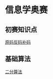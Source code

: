 # 信息学奥赛

## 初赛知识点

[原码反码补码](https://github.com/im-jun/blog/blob/main/%E4%BF%A1%E6%81%AF%E5%AD%A6%E5%A5%A5%E8%B5%9B/%E5%88%9D%E8%B5%9B%E7%9F%A5%E8%AF%86%E7%82%B9/%E5%8E%9F%E7%A0%81%E5%8F%8D%E7%A0%81%E8%A1%A5%E7%A0%81.pdf)

## 基础算法

[二分算法](https://github.com/im-jun/blog/blob/main/%E4%BF%A1%E6%81%AF%E5%AD%A6%E5%A5%A5%E8%B5%9B/%E5%9F%BA%E7%A1%80%E7%AE%97%E6%B3%95/%E4%BA%8C%E5%88%86%E7%AE%97%E6%B3%95.pdf)
